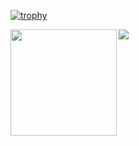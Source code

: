 [![trophy](https://github-profile-trophy.vercel.app/?username=daniel-est&row=1)](https://github.com/ryo-ma/github-profile-trophy)
<div>
  <img height="170" align="left" src="https://github-readme-stats.vercel.app/api?username=daniel-est&count_private=true&include_all_commits=true" />
  <img src="https://github-readme-stats.vercel.app/api/top-langs/?username=daniel-est&layout=compact" />
</div>
